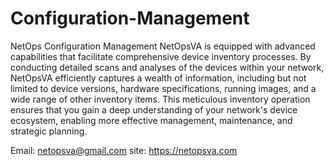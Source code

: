 # Configuration-Management
NetOps Configuration Management
NetOpsVA is equipped with advanced capabilities that facilitate comprehensive device inventory processes. By conducting detailed scans and analyses of the devices within your network, NetOpsVA efficiently captures a wealth of information, including but not limited to device versions, hardware specifications, running images, and a wide range of other inventory items. This meticulous inventory operation ensures that you gain a deep understanding of your network's device ecosystem, enabling more effective management, maintenance, and strategic planning.

Email: netopsva@gmail.com
site: https://netopsva.com
